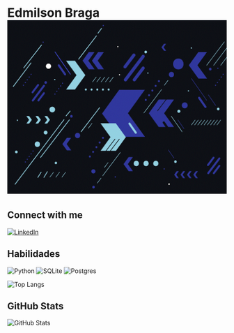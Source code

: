 # Edmilson Braga ![](https://github.com/d1000so/d1000so/blob/main/fundo.gif)



## Connect with me
[![LinkedIn](https://img.shields.io/badge/LinkedIn-000?style=for-the-badge&logo=linkedin&logoColor=0E76A8)](https://www.linkedin.com/in/edmilson-braga-9b19aa255/)

## Habilidades
![Python](https://img.shields.io/badge/Python-000?style=for-the-badge&logo=python)
![SQLite](https://img.shields.io/badge/sqlite-000?style=for-the-badge&logo=sqlite&logoColor=blue)
![Postgres](https://img.shields.io/badge/postgres-000?style=for-the-badge&logo=postgresql&logoColor=white)
<p>

![Top Langs](https://github-readme-stats-git-masterrstaa-rickstaa.vercel.app/api/top-langs/?username=d1000so&layout=compact&bg_color=000&border_color=444444&title_color=30AADC&text_color=FFF)

## GitHub Stats
![GitHub Stats](https://github-readme-stats.vercel.app/api?username=d1000so&theme=transparent&bg_color=000&border_color=444444&show_icons=true&icon_color=30A3DC&title_color=30AADC&text_color=FFF) 
